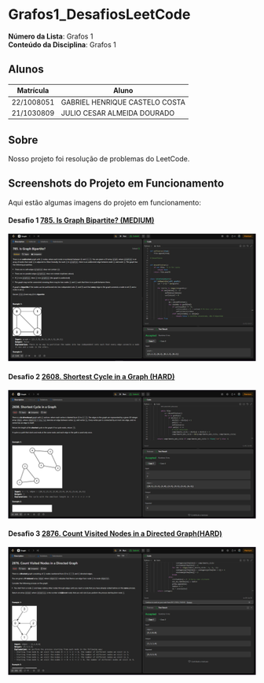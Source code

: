 # Grafos1_DesafiosLeetCode

**Número da Lista**: Grafos 1<br>
**Conteúdo da Disciplina**: Grafos 1<br>

## Alunos

| Matrícula  | Aluno                          |
| ---------- | ------------------------------ |
| 22/1008051 | GABRIEL HENRIQUE CASTELO COSTA |
| 21/1030809 | JULIO CESAR ALMEIDA DOURADO    |

## Sobre

Nosso projeto foi resolução de problemas do LeetCode.

## Screenshots do Projeto em Funcionamento

Aqui estão algumas imagens do projeto em funcionamento:

#### Desafio 1 [785. Is Graph Bipartite? (MEDIUM)](https://leetcode.com/problems/is-graph-bipartite/description/?envType=problem-list-v2&envId=graph&difficulty=MEDIUM)

![Screenshot Desafio 1](assets/Desafio1Passed.png)

#### Desafio 2 [2608. Shortest Cycle in a Graph (HARD)](https://leetcode.com/problems/shortest-cycle-in-a-graph/description/?envType=problem-list-v2&envId=graph&difficulty=HARD)

![Screenshot Desafio 2](assets/Desafio2Passed.png)

#### Desafio 3 [2876. Count Visited Nodes in a Directed Graph(HARD)](https://leetcode.com/problems/count-visited-nodes-in-a-directed-graph/description/?envType=problem-list-v2&envId=graph&difficulty=HARD)

![Screenshot Desafio 2](assets/Desafio3Passed.png)
